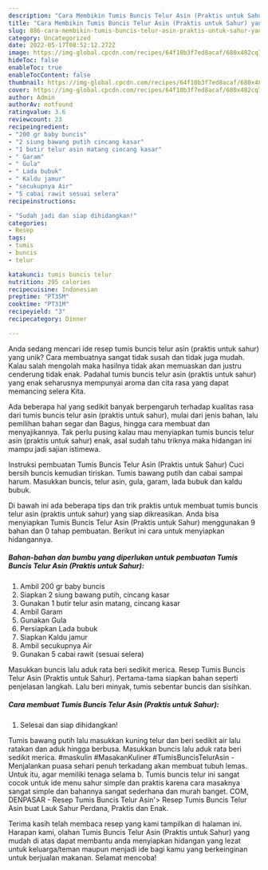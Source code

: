 ```yaml
---
description: "Cara Membikin Tumis Buncis Telur Asin (Praktis untuk Sahur) yang Bisa Manjain Lidah"
title: "Cara Membikin Tumis Buncis Telur Asin (Praktis untuk Sahur) yang Bisa Manjain Lidah"
slug: 886-cara-membikin-tumis-buncis-telur-asin-praktis-untuk-sahur-yang-bisa-manjain-lidah
category: Uncategorized
date: 2022-05-17T08:52:12.272Z
image: https://img-global.cpcdn.com/recipes/64f10b3f7ed8acaf/680x482cq70/tumis-buncis-telur-asin-praktis-untuk-sahur-foto-resep-utama.jpg
hideToc: false
enableToc: true
enableTocContent: false
thumbnail: https://img-global.cpcdn.com/recipes/64f10b3f7ed8acaf/680x482cq70/tumis-buncis-telur-asin-praktis-untuk-sahur-foto-resep-utama.jpg
cover: https://img-global.cpcdn.com/recipes/64f10b3f7ed8acaf/680x482cq70/tumis-buncis-telur-asin-praktis-untuk-sahur-foto-resep-utama.jpg
author: Admin
authorAv: notfound
ratingvalue: 3.6
reviewcount: 23
recipeingredient:
- "200 gr baby buncis"
- "2 siung bawang putih cincang kasar"
- "1 butir telur asin matang cincang kasar"
- " Garam"
- " Gula"
- " Lada bubuk"
- " Kaldu jamur"
- "secukupnya Air"
- "5 cabai rawit sesuai selera"
recipeinstructions:

- "Sudah jadi dan siap dihidangkan!"
categories:
- Resep
tags:
- tumis
- buncis
- telur

katakunci: tumis buncis telur 
nutrition: 295 calories
recipecuisine: Indonesian
preptime: "PT35M"
cooktime: "PT31M"
recipeyield: "3"
recipecategory: Dinner

---
```





Anda sedang mencari ide resep tumis buncis telur asin (praktis untuk sahur) yang unik? Cara membuatnya sangat tidak susah dan tidak juga mudah. Kalau salah mengolah maka hasilnya tidak akan memuaskan dan justru cenderung tidak enak. Padahal tumis buncis telur asin (praktis untuk sahur) yang enak seharusnya mempunyai aroma dan cita rasa yang dapat memancing selera Kita.





Ada beberapa hal yang sedikit banyak berpengaruh terhadap kualitas rasa dari tumis buncis telur asin (praktis untuk sahur), mulai dari jenis bahan, lalu pemilihan bahan segar dan Bagus, hingga cara membuat dan menyajikannya. Tak perlu pusing kalau mau menyiapkan tumis buncis telur asin (praktis untuk sahur) enak,      asal sudah tahu triknya maka hidangan ini mampu jadi sajian istimewa.














Instruksi pembuatan Tumis Buncis Telur Asin (Praktis untuk Sahur) Cuci bersih buncis kemudian tiriskan. Tumis bawang putih dan cabai sampai harum. Masukkan buncis, telur asin, gula, garam, lada bubuk dan kaldu bubuk.






Di bawah ini ada beberapa tips dan trik praktis untuk membuat tumis buncis telur asin (praktis untuk sahur) yang siap dikreasikan. Anda bisa menyiapkan Tumis Buncis Telur Asin (Praktis untuk Sahur) menggunakan 9 bahan dan 0 tahap pembuatan. Berikut ini cara untuk menyiapkan hidangannya.

<!--inarticleads1-->

##### Bahan-bahan dan bumbu yang diperlukan untuk pembuatan Tumis Buncis Telur Asin (Praktis untuk Sahur):

1. Ambil 200 gr baby buncis
1. Siapkan 2 siung bawang putih, cincang kasar
1. Gunakan 1 butir telur asin matang, cincang kasar
1. Ambil  Garam
1. Gunakan  Gula
1. Persiapkan  Lada bubuk
1. Siapkan  Kaldu jamur
1. Ambil secukupnya Air
1. Gunakan 5 cabai rawit (sesuai selera)


Masukkan buncis lalu aduk rata beri sedikit merica. Resep Tumis Buncis Telur Asin (Praktis untuk Sahur). Pertama-tama siapkan bahan seperti penjelasan langkah. Lalu beri minyak, tumis sebentar buncis dan sisihkan. 

<!--inarticleads2-->

##### Cara membuat Tumis Buncis Telur Asin (Praktis untuk Sahur):


1. Selesai dan siap dihidangkan!

Tumis bawang putih lalu masukkan kuning telur dan beri sedikit air lalu ratakan dan aduk hingga berbusa. Masukkan buncis lalu aduk rata beri sedikit merica. #maskulin #MasakanKuliner #TumisBuncisTelurAsin - Menjalankan puasa sehari penuh terkadang akan membuat tubuh lemas. Untuk itu, agar memiliki tenaga selama b. Tumis buncis telur ini sangat cocok untuk ide menu sahur simple dan praktis karena cara masaknya sangat simple dan bahannya sangat sederhana dan murah banget. COM, DENPASAR - Resep Tumis Buncis Telur Asin&#39;&gt; Resep Tumis Buncis Telur Asin buat Lauk Sahur Perdana, Praktis dan Enak. 

Terima kasih telah membaca resep yang kami tampilkan di halaman ini. Harapan kami, olahan Tumis Buncis Telur Asin (Praktis untuk Sahur) yang mudah di atas dapat membantu anda menyiapkan hidangan yang lezat untuk keluarga/teman maupun menjadi ide bagi kamu yang berkeinginan untuk berjualan makanan. Selamat mencoba!
